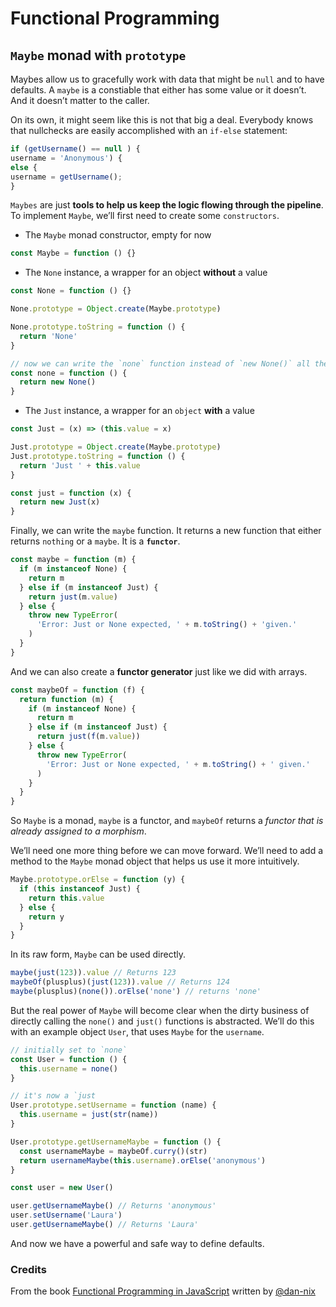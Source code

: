 # Functional Programming

## `Maybe` monad with `prototype`

Maybes allow us to gracefully work with data that might be `null` and to have defaults. A `maybe` is a constiable that either has some value or it doesn’t. And it doesn’t matter to the caller.

On its own, it might seem like this is not that big a deal. Everybody knows that nullchecks are easily accomplished with an `if-else` statement:

```js
if (getUsername() == null ) {
username = 'Anonymous') {
else {
username = getUsername();
}
```

`Maybes` are just **tools to help us keep the logic flowing through the pipeline**. To implement `Maybe`, we’ll first need to create some `constructors`.

- The `Maybe` monad constructor, empty for now

```js
const Maybe = function () {}
```

- The `None` instance, a wrapper for an object **without** a value

```js
const None = function () {}

None.prototype = Object.create(Maybe.prototype)

None.prototype.toString = function () {
  return 'None'
}

// now we can write the `none` function instead of `new None()` all the time
const none = function () {
  return new None()
}
```

- The `Just` instance, a wrapper for an `object` **with** a value

```js
const Just = (x) => (this.value = x)

Just.prototype = Object.create(Maybe.prototype)
Just.prototype.toString = function () {
  return 'Just ' + this.value
}

const just = function (x) {
  return new Just(x)
}
```

Finally, we can write the `maybe` function. It returns a new function that either returns `nothing` or a `maybe`. It is a **`functor`**.

```js
const maybe = function (m) {
  if (m instanceof None) {
    return m
  } else if (m instanceof Just) {
    return just(m.value)
  } else {
    throw new TypeError(
      'Error: Just or None expected, ' + m.toString() + 'given.'
    )
  }
}
```

And we can also create a **functor generator** just like we did with arrays.

```js
const maybeOf = function (f) {
  return function (m) {
    if (m instanceof None) {
      return m
    } else if (m instanceof Just) {
      return just(f(m.value))
    } else {
      throw new TypeError(
        'Error: Just or None expected, ' + m.toString() + ' given.'
      )
    }
  }
}
```

So `Maybe` is a monad, `maybe` is a functor, and `maybeOf` returns a _functor that is already assigned to a morphism_.

We’ll need one more thing before we can move forward. We’ll need to add a method to the `Maybe` monad object that helps us use it more intuitively.

```js
Maybe.prototype.orElse = function (y) {
  if (this instanceof Just) {
    return this.value
  } else {
    return y
  }
}
```

In its raw form, `Maybe` can be used directly.

```js
maybe(just(123)).value // Returns 123
maybeOf(plusplus)(just(123)).value // Returns 124
maybe(plusplus)(none()).orElse('none') // returns 'none'
```

But the real power of `Maybe` will become clear when the dirty business of directly calling the `none()` and `just()` functions is abstracted. We’ll do this with an example object `User`, that uses `Maybe` for the `username`.

```js
// initially set to `none`
const User = function () {
  this.username = none()
}

// it's now a `just
User.prototype.setUsername = function (name) {
  this.username = just(str(name))
}

User.prototype.getUsernameMaybe = function () {
  const usernameMaybe = maybeOf.curry()(str)
  return usernameMaybe(this.username).orElse('anonymous')
}

const user = new User()

user.getUsernameMaybe() // Returns 'anonymous'
user.setUsername('Laura')
user.getUsernameMaybe() // Returns 'Laura'
```

And now we have a powerful and safe way to define defaults.

### Credits

From the book [Functional Programming in JavaScript](http://sd.blackball.lv/library/Functional_Programming_in_JavaScript_(2015).pdf) written by [@dan-nix](https://github.com/dan-nix)
